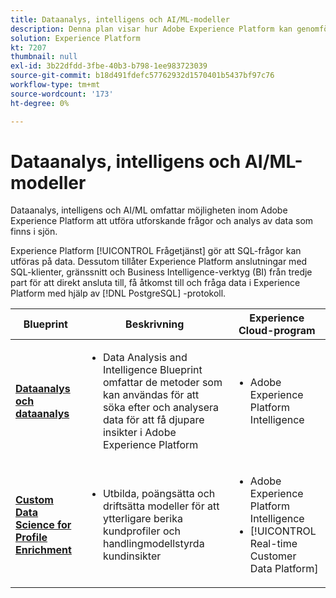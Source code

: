 ```yaml
---
title: Dataanalys, intelligens och AI/ML-modeller
description: Denna plan visar hur Adobe Experience Platform kan genomföra experimentella frågor och analyser av data som finns i sjön.
solution: Experience Platform
kt: 7207
thumbnail: null
exl-id: 3b22dfdd-3fbe-40b3-b798-1ee983723039
source-git-commit: b18d491fdefc57762932d1570401b5437bf97c76
workflow-type: tm+mt
source-wordcount: '173'
ht-degree: 0%

---
```


# Dataanalys, intelligens och AI/ML-modeller

Dataanalys, intelligens och AI/ML omfattar möjligheten inom Adobe Experience Platform att utföra utforskande frågor och analys av data som finns i sjön.

Experience Platform [!UICONTROL Frågetjänst] gör att SQL-frågor kan utföras på data. Dessutom tillåter Experience Platform anslutningar med SQL-klienter, gränssnitt och Business Intelligence-verktyg (BI) från tredje part för att direkt ansluta till, få åtkomst till och fråga data i Experience Platform med hjälp av [!DNL PostgreSQL] -protokoll.

| Blueprint | Beskrivning | Experience Cloud-program |
|---|---|---|
| **[Dataanalys och dataanalys](analysis.md)** | <ul><li>Data Analysis and Intelligence Blueprint omfattar de metoder som kan användas för att söka efter och analysera data för att få djupare insikter i Adobe Experience Platform</ul></li> | <ul><li> Adobe Experience Platform Intelligence</ul></li> |
| **[Custom Data Science for Profile Enrichment](data-science.md)** | <ul><li>Utbilda, poängsätta och driftsätta modeller för att ytterligare berika kundprofiler och handlingmodellstyrda kundinsikter</li></ul> | <ul><li>Adobe Experience Platform Intelligence</li><li> [!UICONTROL Real-time Customer Data Platform]</li></ul> |
